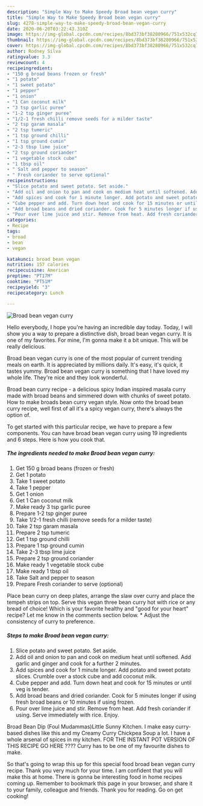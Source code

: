 ```yaml
---
description: "Simple Way to Make Speedy Broad bean vegan curry"
title: "Simple Way to Make Speedy Broad bean vegan curry"
slug: 4278-simple-way-to-make-speedy-broad-bean-vegan-curry
date: 2020-06-20T03:22:43.310Z
image: https://img-global.cpcdn.com/recipes/8bd373bf38280966/751x532cq70/broad-bean-vegan-curry-recipe-main-photo.jpg
thumbnail: https://img-global.cpcdn.com/recipes/8bd373bf38280966/751x532cq70/broad-bean-vegan-curry-recipe-main-photo.jpg
cover: https://img-global.cpcdn.com/recipes/8bd373bf38280966/751x532cq70/broad-bean-vegan-curry-recipe-main-photo.jpg
author: Rodney Silva
ratingvalue: 3.3
reviewcount: 4
recipeingredient:
- "150 g broad beans frozen or fresh"
- "1 potato"
- "1 sweet potato"
- "1 pepper"
- "1 onion"
- "1 Can coconut milk"
- "3 tsp garlic puree"
- "1-2 tsp ginger puree"
- "1/2-1 fresh chilli remove seeds for a milder taste"
- "2 tsp garam masala"
- "2 tsp tumeric"
- "1 tsp ground chilli"
- "1 tsp ground cumin"
- "2-3 tbsp lime juice"
- "2 tsp ground coriander"
- "1 vegetable stock cube"
- "1 tbsp oil"
- " Salt and pepper to season"
- " Fresh coriander to serve optional"
recipeinstructions:
- "Slice potato and sweet potato. Set aside."
- "Add oil and onion to pan and cook on medium heat until softened. Add garlic and ginger and cook for a further 2 minutes."
- "Add spices and cook for 1 minute longer. Add potato and sweet potato slices. Crumble over a stock cube and add coconut milk."
- "Cube pepper and add. Turn down heat and cook for 15 minutes or until veg is tender."
- "Add broad beans and dried coriander. Cook for 5 minutes longer if using fresh broad beans or 10 minutes if using frozen."
- "Pour over lime juice and stir. Remove from heat. Add fresh coriander if using. Serve immediately with rice. Enjoy."
categories:
- Recipe
tags:
- broad
- bean
- vegan

katakunci: broad bean vegan 
nutrition: 157 calories
recipecuisine: American
preptime: "PT17M"
cooktime: "PT51M"
recipeyield: "3"
recipecategory: Lunch

---
```



![Broad bean vegan curry](https://img-global.cpcdn.com/recipes/8bd373bf38280966/751x532cq70/broad-bean-vegan-curry-recipe-main-photo.jpg)

Hello everybody, I hope you're having an incredible day today. Today, I will show you a way to prepare a distinctive dish, broad bean vegan curry. It is one of my favorites. For mine, I'm gonna make it a bit unique. This will be really delicious.

Broad bean vegan curry is one of the most popular of current trending meals on earth. It is appreciated by millions daily. It's easy, it's quick, it tastes yummy. Broad bean vegan curry is something that I have loved my whole life. They're nice and they look wonderful.

Broad bean curry recipe - a delicious spicy Indian inspired masala curry made with broad beans and simmered down with chunks of sweet potato. How to make broads bean curry vegan style. Now onto the broad bean curry recipe, well first of all it&#39;s a spicy vegan curry, there&#39;s always the option of.


To get started with this particular recipe, we have to prepare a few components. You can have broad bean vegan curry using 19 ingredients and 6 steps. Here is how you cook that.

<!--inarticleads1-->

##### The ingredients needed to make Broad bean vegan curry:

1. Get 150 g broad beans (frozen or fresh)
1. Get 1 potato
1. Take 1 sweet potato
1. Take 1 pepper
1. Get 1 onion
1. Get 1 Can coconut milk
1. Make ready 3 tsp garlic puree
1. Prepare 1-2 tsp ginger puree
1. Take 1/2-1 fresh chilli (remove seeds for a milder taste)
1. Take 2 tsp garam masala
1. Prepare 2 tsp tumeric
1. Get 1 tsp ground chilli
1. Prepare 1 tsp ground cumin
1. Take 2-3 tbsp lime juice
1. Prepare 2 tsp ground coriander
1. Make ready 1 vegetable stock cube
1. Make ready 1 tbsp oil
1. Take  Salt and pepper to season
1. Prepare  Fresh coriander to serve (optional)


Place bean curry on deep plates, arrange the slaw over curry and place the tempeh strips on top. Serve this vegan three bean curry hot with rice or any bread of choice! Which is your favorite healthy and &#34;good for your heart&#34; recipe? Let me know in the comments section below. * Adjust the consistency of curry to preference. 

<!--inarticleads2-->

##### Steps to make Broad bean vegan curry:

1. Slice potato and sweet potato. Set aside.
1. Add oil and onion to pan and cook on medium heat until softened. Add garlic and ginger and cook for a further 2 minutes.
1. Add spices and cook for 1 minute longer. Add potato and sweet potato slices. Crumble over a stock cube and add coconut milk.
1. Cube pepper and add. Turn down heat and cook for 15 minutes or until veg is tender.
1. Add broad beans and dried coriander. Cook for 5 minutes longer if using fresh broad beans or 10 minutes if using frozen.
1. Pour over lime juice and stir. Remove from heat. Add fresh coriander if using. Serve immediately with rice. Enjoy.


Broad Bean Dip (Foul Mudammas)Little Sunny Kitchen. I make easy curry-based dishes like this and my Creamy Curry Chickpea Soup a lot. I have a whole arsenal of spices in my kitchen. FOR THE INSTANT POT VERSION OF THIS RECIPE GO HERE ???? Curry has to be one of my favourite dishes to make. 

So that's going to wrap this up for this special food broad bean vegan curry recipe. Thank you very much for your time. I am confident that you will make this at home. There is gonna be interesting food in home recipes coming up. Remember to bookmark this page in your browser, and share it to your family, colleague and friends. Thank you for reading. Go on get cooking!
